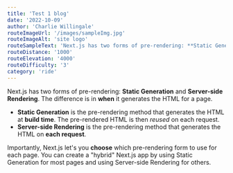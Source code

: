 ```yaml
---
title: 'Test 1 blog'
date: '2022-10-09'
author: 'Charlie Willingale'
routeImageUrl: '/images/sampleImg.jpg'
routeImageAlt: 'site logo'
routeSampleText: 'Next.js has two forms of pre-rendering: **Static Generation** and **Server-side Rendering**. The difference is in **when** it generates the HTML for a page.'
routeDistance: '1000'
routeElevation: '4000'
routeDifficulty: '3'
category: 'ride'
---
```


Next.js has two forms of pre-rendering: **Static Generation** and **Server-side Rendering**. The difference is in **when** it generates the HTML for a page.

- **Static Generation** is the pre-rendering method that generates the HTML at **build time**. The pre-rendered HTML is then _reused_ on each request.
- **Server-side Rendering** is the pre-rendering method that generates the HTML on **each request**.

Importantly, Next.js let's you **choose** which pre-rendering form to use for each page. You can create a "hybrid" Next.js app by using Static Generation for most pages and using Server-side Rendering for others.
